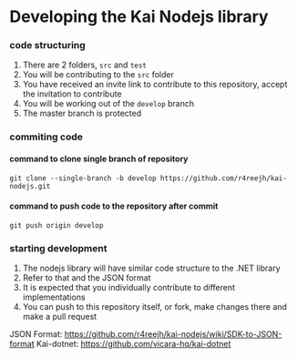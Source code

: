 # Developing the Kai Nodejs library

### code structuring

1. There are 2 folders, `src` and `test`
2. You will be contributing to the `src` folder
3. You have received an invite link to contribute to this repository, accept the invitation to contribute
4. You will be working out of the `develop` branch
5. The master branch is protected

### commiting code

#### command to clone single branch of repository
```
git clone --single-branch -b develop https://github.com/r4reejh/kai-nodejs.git
```

#### command to push code to the repository after commit
```
git push origin develop
```
### starting development
1. The nodejs library will have similar code structure to the .NET library
2. Refer to that and the JSON format
3. It is expected that you individually contribute to different implementations
4. You can push to this repository itself, or fork, make changes there and make a pull request


JSON Format: https://github.com/r4reejh/kai-nodejs/wiki/SDK-to-JSON-format
Kai-dotnet: https://github.com/vicara-hq/kai-dotnet
